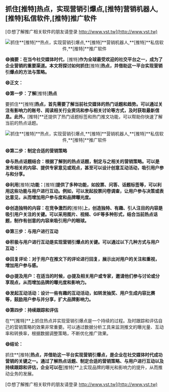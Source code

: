 ## **抓住**[推特]**热点，实现营销引爆点,**[推特]**营销机器人,**[推特]**私信软件,**[推特]**推广软件**

[😍想了解推广相关软件的朋友请登录 http://www.vst.tw](http://www.vst.tw)

 <center><img src="https://vst.tw/MP4/tuiguang/png/3.png" alt="抓住**[推特]**热点，实现营销引爆点,**[推特]**营销机器人,**[推特]**私信软件,**[推特]**推广软件"></center>

**😄摘要：在当今社交媒体时代，**[推特]**作为全球最受欢迎的社交平台之一，成为了企业营销的重要渠道。本文将探讨如何抓住**[推特]**热点，并借助这一平台实现营销引爆点的方法与策略。**

**😄正文：**

**😄第一步：了解**[推特]**热点**

要抓住**[推特]**热点，首先需要了解当前社交媒体的热门话题和趋势。可以通过关注有影响力的账号、阅读相关行业资讯和参与相关讨论等方式，及时获取最新信息。此外，**[推特]**还提供了热门话题标签和热门推文功能，可以帮助你快速了解当前的热点话题。

 <center><img src="https://vst.tw/MP4/tuiguang/png/2.png" alt="抓住**[推特]**热点，实现营销引爆点,**[推特]**营销机器人,**[推特]**私信软件,**[推特]**推广软件"></center>

**😄第二步：制定合适的营销策略**

**😄与热点话题结合：根据了解到的热点话题，制定与之相关的营销策略。可以是发布相关的内容、提供专家意见或观点，甚至可以设计创意互动活动，吸引用户参与和分享。**

**😄利用**[推特]**功能：**[推特]**提供了多种功能，如投票、问答、话题标签等，可以利用这些功能与用户进行互动。例如，可以发起投票问卷调查，让用户参与决策或表达意见，从而增加用户参与度和品牌曝光度。**

**😄创造独特的内容：在竞争激烈的**[推特]**上，创造独特、有趣、引人注目的内容是吸引用户关注的关键。可以采用图片、视频、GIF等多种形式，结合当前热点话题，制作有创意的内容来吸引用户的眼球。**

**😄第三步：与用户进行互动**

**😄积极与用户进行互动是实现营销引爆点的关键。可以通过以下几种方式与用户互动：**

**😄回复评论：对于用户在推文下的评论进行回复，展示出对用户的关注和重视，增加用户参与感。**

**😄@提及用户：在适当的时候，@提及相关用户或专家，邀请他们参与讨论或分享观点，从而增加品牌的曝光度和影响力。**

**😄发起互动活动：设计一些有趣的互动活动，如转发抽奖、用户生成内容比赛等，鼓励用户参与并分享，扩大品牌影响力。**

**😄第四步：持续跟踪和评估**

在**[推特]**上抓住热点并实现营销引爆点是一个持续的过程。及时跟踪和评估自己的营销策略的效果非常重要。可以通过数据分析工具来监测推文的曝光量、互动率和转换率，根据数据调整策略，不断优化推广效果。

**😄结论：**

抓住**[推特]**热点，并借助这一平台实现营销引爆点，是企业在社交媒体时代成功营销的关键之一。通过了解热点话题、制定合适的营销策略、与用户进行互动以及持续跟踪和评估，企业可以在**[推特]**上实现品牌的曝光和影响力的提升，从而推动业务的发展。

[😍想了解推广相关软件的朋友请登录 http://www.vst.tw](http://www.vst.tw)



